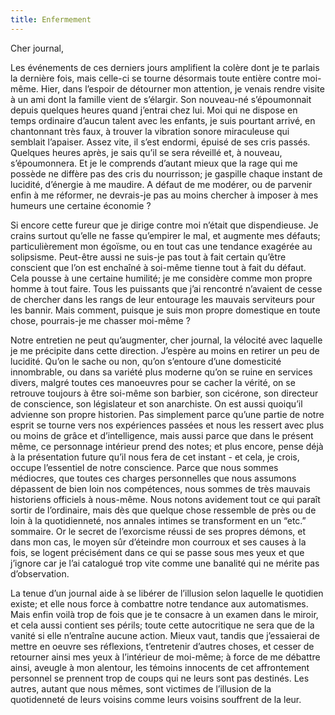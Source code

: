 ```yaml
---
title: Enfermement
---
```

Cher journal,


Les événements de ces derniers jours amplifient la colère dont je te parlais la
dernière fois, mais celle-ci se tourne désormais toute entière contre moi-même.
Hier, dans l’espoir de détourner mon attention, je venais rendre visite à un
ami dont la famille vient de s’élargir. Son nouveau-né s’époumonnait depuis
quelques heures quand j’entrai chez lui. Moi qui ne dispose en temps ordinaire
d’aucun talent avec les enfants, je suis pourtant arrivé, en chantonnant très
faux, à trouver la vibration sonore miraculeuse qui semblait l’apaiser. Assez
vite, il s’est endormi, épuisé de ses cris passés. Quelques heures après, je
sais qu’il se sera réveillé et, à nouveau, s’époumonnera. Et je le comprends
d’autant mieux que la rage qui me possède ne diffère pas des cris du
nourrisson; je gaspille chaque instant de lucidité, d’énergie à me maudire. A
défaut de me modérer, ou de parvenir enfin à me réformer, ne devrais-je pas au
moins chercher à imposer à mes humeurs une certaine économie ?

Si encore cette fureur que je dirige contre moi n’était que dispendieuse. Je
crains surtout qu’elle ne fasse qu’empirer le mal, et augmente mes défauts;
particulièrement mon égoïsme, ou en tout cas une tendance exagérée au
solipsisme. Peut-être aussi ne suis-je pas tout à fait certain qu’être
conscient que l’on est enchaîné à soi-même tienne tout à fait du défaut. Cela
pousse à une certaine humilité; je me considère comme mon propre homme à tout
faire. Tous les puissants que j’ai rencontré n’avaient de cesse de chercher
dans les rangs de leur entourage les mauvais serviteurs pour les bannir. Mais
comment, puisque je suis mon propre domestique en toute chose, pourrais-je me
chasser moi-même ?

Notre entretien ne peut qu’augmenter, cher journal, la vélocité avec laquelle
je me précipite dans cette direction. J’espère au moins en retirer un peu de
lucidité. Qu’on le sache ou non, qu’on s’entoure d’une domesticité innombrable,
ou dans sa variété plus moderne qu’on se ruine en services divers, malgré
toutes ces manoeuvres pour se cacher la vérité, on se retrouve toujours à être
soi-même son barbier, son cicérone, son directeur de conscience, son
législateur et son anarchiste. On est aussi quoiqu’il advienne son propre
historien. Pas simplement parce qu’une partie de notre esprit se tourne vers
nos expériences passées et nous les ressert avec plus ou moins de grâce et
d’intelligence, mais aussi parce que dans le présent même, ce personnage
intérieur prend des notes; et plus encore, pense déjà à la présentation future
qu’il nous fera de cet instant - et cela, je crois, occupe l’essentiel de notre
conscience. Parce que nous sommes médiocres, que toutes ces charges
personnelles que nous assumons dépassent de bien loin nos compétences, nous
sommes de très mauvais historiens officiels à nous-même. Nous notons avidement
tout ce qui paraît sortir de l’ordinaire, mais dès que quelque chose ressemble
de près ou de loin à la quotidienneté, nos annales intimes se transforment en
un “etc.” sommaire. Or le secret de l’exorcisme réussi de ses propres démons,
et dans mon cas, le moyen sûr d’éteindre mon courroux et ses causes à la fois,
se logent précisément dans ce qui se passe sous mes yeux et que j’ignore car je
l’ai catalogué trop vite comme une banalité qui ne mérite pas d’observation.

La tenue d’un journal aide à se libérer de l’illusion selon laquelle le
quotidien existe; et elle nous force à combattre notre tendance aux
automatismes. Mais enfin voilà trop de fois que je te consacre à un examen dans
le miroir, et cela aussi contient ses périls; toute cette autocritique ne sera
que de la vanité si elle n’entraîne aucune action. Mieux vaut, tandis que
j’essaierai de mettre en oeuvre ses réflexions, t’entretenir d’autres choses,
et cesser de retourner ainsi mes yeux à l’intérieur de moi-même; à force de me
débattre ainsi, aveugle à mon alentour, les témoins innocents de cet
affrontement personnel se prennent trop de coups qui ne leurs sont pas
destinés. Les autres, autant que nous mêmes, sont victimes de l’illusion de la
quotidenneté de leurs voisins comme leurs voisins souffrent de la leur.
